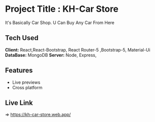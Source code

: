 # Project Title : KH-Car Store

It's Basically Car Shop. U Can Buy Any Car From Here

## Tech  Used

**Client:** React,React-Bootstrap, React Router-5 ,Bootstrap-5, Material-Ui
**DataBase:** MongoDB
**Server:** Node, Express,

## Features

- Live previews
- Cross platform

## Live Link
=> https://kh-car-store.web.app/